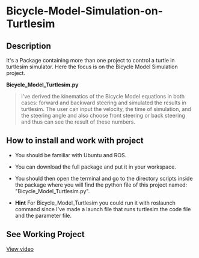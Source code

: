# Bicycle-Model-Simulation-on-Turtlesim
## Description
It's a Package containing more than one project to control a turtle in turtlesim simulator.
Here the focus is on the Bicycle Model Simulation project.

**Bicycle_Model_Turtlesim.py**
> I've derived the kinematics of the Bicycle Model equations in both cases: forward and backward steering and simulated the results in turtlesim.
The user can input the velocity, the time of simulation, and the steering angle and also choose front steering or back steering and thus can see the result of these numbers.

## How to install and work with project 
- You should be familiar with Ubuntu and ROS.
- You can download the full package and put it in your workspace.
- You should then open the terminal and go to the directory scripts inside the package where you will find the python file of this project named: "Bicycle_Model_Turtlesim.py".

- **Hint** For Bicycle_Model_Turtlesim you could run it with roslaunch command since I've made a launch file that runs turtlesim the code file and the parameter file.

## See Working Project
[View video](https://drive.google.com/file/d/14UHkzB7qtApBZEqQPe7GyxESPiZOJW6C/view?usp=sharing)
